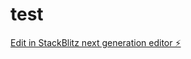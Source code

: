 # test

[Edit in StackBlitz next generation editor ⚡️](https://stackblitz.com/~/github.com/MontagabAlHamawy/test)